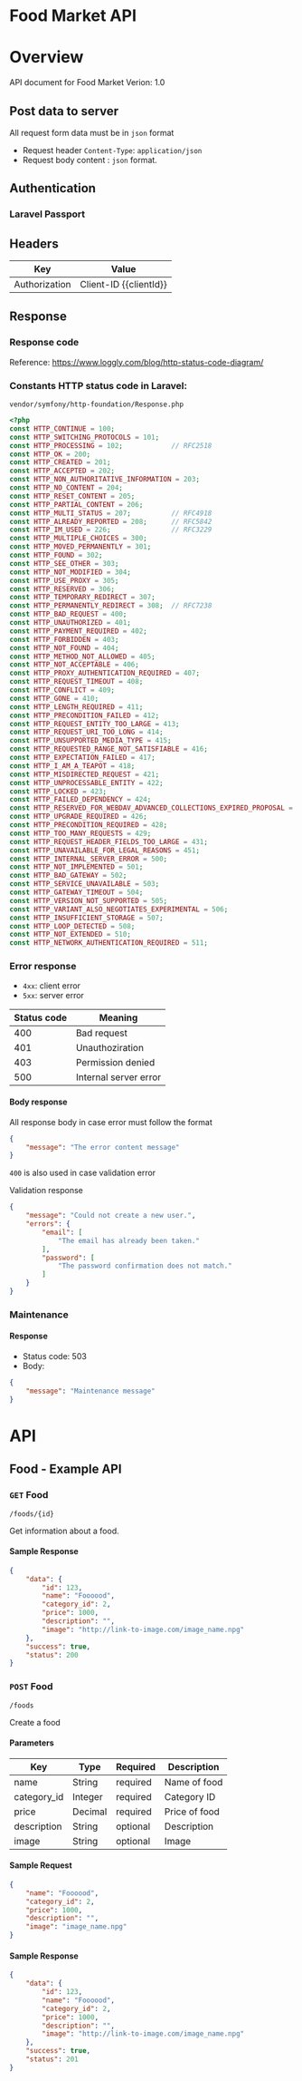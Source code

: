 Food Market API
=======

# Overview

API document for Food Market
Verion: 1.0

## Post data to server
All request form data must be in `json` format

- Request header `Content-Type`: `application/json`
- Request body content : `json` format.

## Authentication

### Laravel Passport

## Headers

| Key | Value |
|---|---|
|Authorization|Client-ID {{clientId}}

## Response

### Response code
Reference: https://www.loggly.com/blog/http-status-code-diagram/

### Constants HTTP status code in Laravel:
`vendor/symfony/http-foundation/Response.php`
```php
<?php
const HTTP_CONTINUE = 100;
const HTTP_SWITCHING_PROTOCOLS = 101;
const HTTP_PROCESSING = 102;            // RFC2518
const HTTP_OK = 200;
const HTTP_CREATED = 201;
const HTTP_ACCEPTED = 202;
const HTTP_NON_AUTHORITATIVE_INFORMATION = 203;
const HTTP_NO_CONTENT = 204;
const HTTP_RESET_CONTENT = 205;
const HTTP_PARTIAL_CONTENT = 206;
const HTTP_MULTI_STATUS = 207;          // RFC4918
const HTTP_ALREADY_REPORTED = 208;      // RFC5842
const HTTP_IM_USED = 226;               // RFC3229
const HTTP_MULTIPLE_CHOICES = 300;
const HTTP_MOVED_PERMANENTLY = 301;
const HTTP_FOUND = 302;
const HTTP_SEE_OTHER = 303;
const HTTP_NOT_MODIFIED = 304;
const HTTP_USE_PROXY = 305;
const HTTP_RESERVED = 306;
const HTTP_TEMPORARY_REDIRECT = 307;
const HTTP_PERMANENTLY_REDIRECT = 308;  // RFC7238
const HTTP_BAD_REQUEST = 400;
const HTTP_UNAUTHORIZED = 401;
const HTTP_PAYMENT_REQUIRED = 402;
const HTTP_FORBIDDEN = 403;
const HTTP_NOT_FOUND = 404;
const HTTP_METHOD_NOT_ALLOWED = 405;
const HTTP_NOT_ACCEPTABLE = 406;
const HTTP_PROXY_AUTHENTICATION_REQUIRED = 407;
const HTTP_REQUEST_TIMEOUT = 408;
const HTTP_CONFLICT = 409;
const HTTP_GONE = 410;
const HTTP_LENGTH_REQUIRED = 411;
const HTTP_PRECONDITION_FAILED = 412;
const HTTP_REQUEST_ENTITY_TOO_LARGE = 413;
const HTTP_REQUEST_URI_TOO_LONG = 414;
const HTTP_UNSUPPORTED_MEDIA_TYPE = 415;
const HTTP_REQUESTED_RANGE_NOT_SATISFIABLE = 416;
const HTTP_EXPECTATION_FAILED = 417;
const HTTP_I_AM_A_TEAPOT = 418;                                               // RFC2324
const HTTP_MISDIRECTED_REQUEST = 421;                                         // RFC7540
const HTTP_UNPROCESSABLE_ENTITY = 422;                                        // RFC4918
const HTTP_LOCKED = 423;                                                      // RFC4918
const HTTP_FAILED_DEPENDENCY = 424;                                           // RFC4918
const HTTP_RESERVED_FOR_WEBDAV_ADVANCED_COLLECTIONS_EXPIRED_PROPOSAL = 425;   // RFC2817
const HTTP_UPGRADE_REQUIRED = 426;                                            // RFC2817
const HTTP_PRECONDITION_REQUIRED = 428;                                       // RFC6585
const HTTP_TOO_MANY_REQUESTS = 429;                                           // RFC6585
const HTTP_REQUEST_HEADER_FIELDS_TOO_LARGE = 431;                             // RFC6585
const HTTP_UNAVAILABLE_FOR_LEGAL_REASONS = 451;
const HTTP_INTERNAL_SERVER_ERROR = 500;
const HTTP_NOT_IMPLEMENTED = 501;
const HTTP_BAD_GATEWAY = 502;
const HTTP_SERVICE_UNAVAILABLE = 503;
const HTTP_GATEWAY_TIMEOUT = 504;
const HTTP_VERSION_NOT_SUPPORTED = 505;
const HTTP_VARIANT_ALSO_NEGOTIATES_EXPERIMENTAL = 506;                        // RFC2295
const HTTP_INSUFFICIENT_STORAGE = 507;                                        // RFC4918
const HTTP_LOOP_DETECTED = 508;                                               // RFC5842
const HTTP_NOT_EXTENDED = 510;                                                // RFC2774
const HTTP_NETWORK_AUTHENTICATION_REQUIRED = 511;  
```

### Error response

- `4xx`: client error
- `5xx`: server error

|Status code| Meaning|
|---|---|
|400|Bad request|
|401|Unauthoziration|
|403|Permission denied|
|500|Internal server error|

#### Body response
All response body in case error must follow the format
```json
{
    "message": "The error content message"
}
```

`400` is also used in case validation error

Validation response
```json
{
    "message": "Could not create a new user.",
    "errors": {
        "email": [
            "The email has already been taken."
        ],
        "password": [
            "The password confirmation does not match."
        ]
    }
}
```

### Maintenance

#### Response
- Status code: 503
- Body:
```json
{
    "message": "Maintenance message"
}
```
# API
## Food - Example API

### `GET` Food
```
/foods/{id}
```
Get information about a food.

#### Sample Response
```json
{
    "data": {
        "id": 123,
        "name": "Foooood",
        "category_id": 2,
        "price": 1000,
        "description": "",
        "image": "http://link-to-image.com/image_name.npg"
    },
    "success": true,
    "status": 200
}
```

### `POST` Food
```
/foods
```
Create a food

#### Parameters
| Key | Type | Required | Description |
|---|---|---|---|
| name | String | required | Name of food |
| category_id | Integer | required | Category ID |
| price | Decimal | required | Price of food |
| description | String | optional | Description |
| image | String | optional | Image |

#### Sample Request
```json
{
    "name": "Foooood",
    "category_id": 2,
    "price": 1000,
    "description": "",
    "image": "image_name.npg"
}
```

#### Sample Response
```json
{
    "data": {
        "id": 123,
        "name": "Foooood",
        "category_id": 2,
        "price": 1000,
        "description": "",
        "image": "http://link-to-image.com/image_name.npg"
    },
    "success": true,
    "status": 201
}
```
